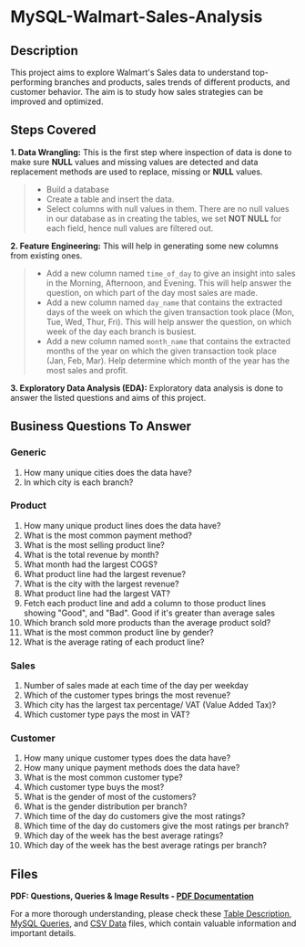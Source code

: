 # MySQL-Walmart-Sales-Analysis

## Description
This project aims to explore Walmart's Sales data to understand top-performing branches and products, sales trends of different products, and customer behavior. The aim is to study how sales strategies can be improved and optimized.

## Steps Covered
**1. Data Wrangling:**
This is the first step where inspection of data is done to make sure **NULL** values and missing values are detected and data replacement methods are used to replace, missing or **NULL** values.
> * Build a database
> * Create a table and insert the data.
> * Select columns with null values in them. There are no null values in our database as in creating the tables, we set **NOT NULL** for each field, hence null values are filtered out.

**2. Feature Engineering:**
This will help in generating some new columns from existing ones.
> * Add a new column named `time_of_day` to give an insight into sales in the Morning, Afternoon, and Evening. This will help answer the question, on which part of the day most sales are made.
> * Add a new column named `day_name` that contains the extracted days of the week on which the given transaction took place (Mon, Tue, Wed, Thur, Fri). This will help answer the question, on which week of the day each branch is busiest.
> * Add a new column named `month_name` that contains the extracted months of the year on which the given transaction took place (Jan, Feb, Mar). Help determine which month of the year has the most sales and profit.

**3. Exploratory Data Analysis (EDA):**
Exploratory data analysis is done to answer the listed questions and aims of this project.

## Business Questions To Answer

### Generic
  1. How many unique cities does the data have?
  2. In which city is each branch?
### Product
  1. How many unique product lines does the data have?
  2. What is the most common payment method?
  3. What is the most selling product line?
  4. What is the total revenue by month?
  5. What month had the largest COGS?
  6. What product line had the largest revenue?
  7. What is the city with the largest revenue?
  8. What product line had the largest VAT?
  9. Fetch each product line and add a column to those product lines showing "Good", and "Bad". Good if it's greater than average sales
  10. Which branch sold more products than the average product sold?
  11. What is the most common product line by gender?
  12. What is the average rating of each product line?
### Sales
  1. Number of sales made at each time of the day per weekday
  2. Which of the customer types brings the most revenue?
  3. Which city has the largest tax percentage/ VAT (Value Added Tax)?
  4. Which customer type pays the most in VAT?
### Customer
  1. How many unique customer types does the data have?
  2. How many unique payment methods does the data have?
  3. What is the most common customer type?
  4. Which customer type buys the most?
  5. What is the gender of most of the customers?
  6. What is the gender distribution per branch?
  7. Which time of the day do customers give the most ratings?
  8. Which time of the day do customers give the most ratings per branch?
  9. Which day of the week has the best average ratings?
  10. Which day of the week has the best average ratings per branch?

## Files
**PDF: Questions, Queries & Image Results - [PDF Documentation](Walmart_PDF_File.pdf)**


For a more thorough understanding, please check these [Table Description](Table.png), [MySQL Queries](Walmart_MySQL_File.sql), and [CSV Data](Walmart_Sales_Raw_Data) files, which contain valuable information and important details.
